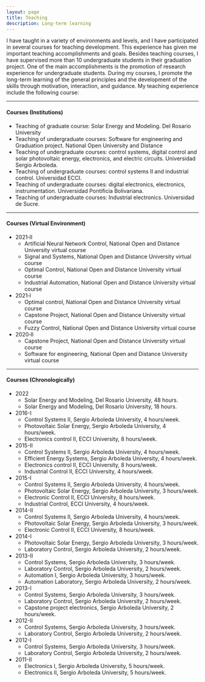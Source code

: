 ```yaml
---
layout: page
title: Teaching
description: Long-term learning
---
```


I have taught in a variety of environments and levels, and I have participated in several courses for teaching development. This experience has given me important teaching accomplishments and goals. Besides teaching courses, I have supervised more than 10 undergraduate students in their graduation project.  One of the main accomplishments is the promotion of research experience for undergraduate students. During my courses, I promote the long-term learning of the general principles and the development of the skills through motivation, interaction, and guidance.  My teaching experience include the following course:

--------------------------------------------------------------------------------

#### Courses (Institutions)
- Teaching of graduate course: Solar Energy and Modeling. Del Rosario University
- Teaching of undergraduate courses: Software for engineering and Graduation project.  National Open University and Distance
- Teaching of undergraduate courses: control systems, digital control and solar photovoltaic energy, electronics, and electric circuits. Universidad Sergio Arboleda.
- Teaching of undergraduate courses: control systems II and industrial control. Universidad ECCI.
- Teaching of undergraduate courses: digital electronics, electronics, instrumentation. Universidad Pontificia Bolivariana.
- Teaching of undergraduate courses: Industrial electronics. Universidad de Sucre.

---
#### Courses (Virtual Environment)
- 2021‑II
  - Artificial Neural Network Control, National Open and Distance University virtual course
  - Signal and Systems, National Open and Distance University virtual course
  - Optimal Control, National Open and Distance University virtual course
  - Industrial Automation, National Open and Distance University virtual course
- 2021‑I
  - Optimal control, National Open and Distance University virtual course
  - Capstone Project, National Open and Distance University virtual course
  - Fuzzy Control, National Open and Distance University virtual course
- 2020‑II
  - Capstone Project, National Open and Distance University virtual course
  - Software for engineering, National Open and Distance University virtual course

---
#### Courses (Chronologically)

- 2022
  - Solar Energy and Modeling, Del Rosario University, 48 hours.
  - Solar Energy and Modeling, Del Rosario University, 18 hours.
- 2016-I
  - Control Systems II, Sergio Arboleda University, 4 hours/week.
  - Photovoltaic Solar Energy, Sergio Arboleda University, 4 hours/week.
  - Electronics control II, ECCI University, 8 hours/week.
- 2015-II
  - Control Systems II, Sergio Arboleda University, 4 hours/week.
  - Efficient Energy Systems, Sergio Arboleda University, 4 hours/week.
  - Electronics control II, ECCI University, 8 hours/week.
  - Industrial Control II,  ECCI University, 4 hours/week.
- 2015-I
  - Control Systems II, Sergio Arboleda University, 4 hours/week.
  - Photovoltaic Solar Energy, Sergio Arboleda University, 3 hours/week.
  - Electronic Control II,  ECCI University, 8 hours/week.  
  - Industrial Control,  ECCI University, 4 hours/week.    
- 2014-II
  - Control Systems II, Sergio Arboleda University, 4 hours/week.
  - Photovoltaic Solar Energy, Sergio Arboleda University, 3 hours/week.
  - Electronic Control II,  ECCI University, 8 hours/week.  
- 2014-I
  - Photovoltaic Solar Energy, Sergio Arboleda University, 3 hours/week.
  - Laboratory Control, Sergio Arboleda University, 2 hours/week.
- 2013-II
  - Control Systems, Sergio Arboleda University, 3 hours/week.
  - Laboratory Control, Sergio Arboleda University, 2 hours/week.
  - Automation I, Sergio Arboleda University, 3 hours/week.
  - Automation Laboratory, Sergio Arboleda University, 2 hours/week.
- 2013-I
  - Control Systems, Sergio Arboleda University, 3 hours/week.
  - Laboratory Control, Sergio Arboleda University, 2 hours/week.
  - Capstone project electronics, Sergio Arboleda University, 2 hours/week.
- 2012-II
  - Control Systems, Sergio Arboleda University, 3 hours/week.
  - Laboratory Control, Sergio Arboleda University, 2 hours/week.
- 2012-I
  - Control Systems, Sergio Arboleda University, 3 hours/week.
  - Laboratory Control, Sergio Arboleda University, 2 hours/week.
- 2011-II
  - Electronics I, Sergio Arboleda University, 5 hours/week.
  - Electronics II, Sergio Arboleda University, 5 hours/week.
